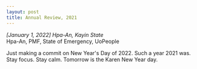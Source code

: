 ```yaml
---
layout: post
title: Annual Review, 2021
---
```


*[January 1, 2022] Hpa-An, Kayin State*  
Hpa-An, PMF, State of Emergency, UoPeople

Just making a commit on New Year's Day of 2022. Such a year 2021 was. Stay focus. Stay calm. Tomorrow is the Karen New Year day.
